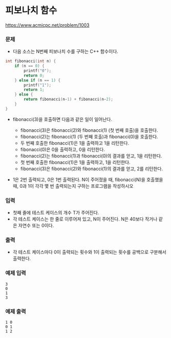 피보나치 함수
=============
https://www.acmicpc.net/problem/1003

### 문제
- 다음 소스는 N번째 피보나치 수를 구하는 C++ 함수이다.  
~~~c++
int fibonacci(int n) {
    if (n == 0) {
        printf("0");
        return 0;
    } else if (n == 1) {
        printf("1");
        return 1;
    } else {
        return fibonacci(n‐1) + fibonacci(n‐2);
    }
}
~~~
- fibonacci(3)을 호출하면 다음과 같은 일이 일어난다.
    - fibonacci(3)은 fibonacci(2)와 fibonacci(1) (첫 번째 호출)을 호출한다.
    - fibonacci(2)는 fibonacci(1) (두 번째 호출)과 fibonacci(0)을 호출한다.
    - 두 번째 호출한 fibonacci(1)은 1을 출력하고 1을 리턴한다.
    - fibonacci(0)은 0을 출력하고, 0을 리턴한다.
    - fibonacci(2)는 fibonacci(1)과 fibonacci(0)의 결과를 얻고, 1을 리턴한다.
    - 첫 번째 호출한 fibonacci(1)은 1을 출력하고, 1을 리턴한다.
    - fibonacci(3)은 fibonacci(2)와 fibonacci(1)의 결과를 얻고, 2를 리턴한다.
    
- 1은 2번 출력되고, 0은 1번 출력된다. N이 주어졌을 때, fibonacci(N)을 호출했을 때, 0과 1이 각각 몇 번 출력되는지 구하는 프로그램을 작성하시오

### 입력
- 첫째 줄에 테스트 케이스의 개수 T가 주어진다.
- 각 테스트 케이스는 한 줄로 이루어져 있고, N이 주어진다. N은 40보다 작거나 같은 자연수 또는 0이다.

### 출력
- 각 테스트 케이스마다 0이 출력되는 횟수와 1이 출력되는 횟수를 공백으로 구분해서 출력한다.

### 예제 입력
````
3
0
1
3
````

### 예제 출력
````
1 0
0 1
1 2
````
